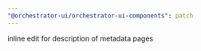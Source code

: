 ```yaml
---
"@orchestrator-ui/orchestrator-ui-components": patch
---
```


inline edit for description of metadata pages
